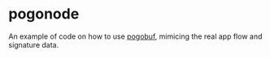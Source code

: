 # pogonode

An example of code on how to use [pogobuf](https://github.com/cyraxx/pogobuf), mimicing the real app flow and signature data.
